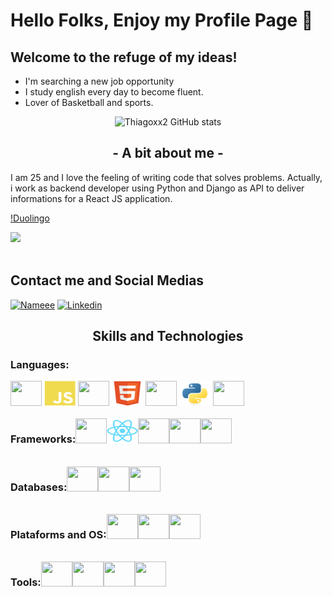 # Hello Folks, Enjoy my Profile Page 👋

## Welcome to the refuge of my ideas!

- I'm searching a new job opportunity
- I study english every day to become fluent.
- Lover of Basketball and sports.

<div align="center">

![Thiagoxx2 GitHub stats](https://github-readme-stats.vercel.app/api?username=thiagoxx2&show_icons=true&theme=radical)


</div>

<h2 align="center"> - A bit about me -</h2>
I am 25 and I love the feeling of writing code that solves problems. Actually, i work as backend developer using Python and Django as API to deliver informations for a React JS application.

[!Duolingo](https://pin.it/6W1Q3xm)

<img src="https://pin.it/6W1Q3xm" />


<br>
<br>

## Contact me and Social Medias
<div style="display: inline_block">

[![Nameee](https://img.shields.io/badge/Instagram-E4405F?style=for-the-badge&logo=instagram&logoColor=white)](https://www.instagram.com/xavier_thi_/)
[![Linkedin](https://img.shields.io/badge/LinkedIn-0077B5?style=for-the-badge&logo=linkedin&logoColor=white)](https://www.linkedin.com/in/thiago-sousa-xavier-a22a63137/)
</div>

<h2 align="center">Skills and Technologies</h2>

### Languages: 
<div style="display: inline_block">
<img height="40" width="50" src="https://cdn.jsdelivr.net/gh/devicons/devicon/icons/c/c-original.svg" />
<img height="40" width="50" src="https://raw.githubusercontent.com/devicons/devicon/master/icons/javascript/javascript-plain.svg" />
<img height="40" width="50" src="https://cdn.jsdelivr.net/gh/devicons/devicon/icons/typescript/typescript-original.svg" />
<img height="40" width="50" src="https://raw.githubusercontent.com/devicons/devicon/master/icons/html5/html5-original.svg" />
<img height="40" width="50" src="https://cdn.jsdelivr.net/gh/devicons/devicon/icons/css3/css3-original.svg" />
<img height="40" width="50" src="https://raw.githubusercontent.com/devicons/devicon/master/icons/python/python-original.svg" />
<img height="40" width="50" src="https://cdn.jsdelivr.net/gh/devicons/devicon/icons/java/java-original-wordmark.svg" />
</div>
<br>

<div style="display: flex">

### Frameworks:
<img height="40" width="50" src="https://cdn.jsdelivr.net/gh/devicons/devicon/icons/bootstrap/bootstrap-plain-wordmark.svg" />
<img  height="40" width="50" src="https://raw.githubusercontent.com/devicons/devicon/master/icons/react/react-original.svg" />
<img height="40" width="50" src="https://cdn.jsdelivr.net/gh/devicons/devicon/icons/django/django-original.svg" />
<img height="40" width="50" src="https://cdn.jsdelivr.net/gh/devicons/devicon/icons/nodejs/nodejs-original.svg" />
<img height="40" width="50" src="https://cdn.jsdelivr.net/gh/devicons/devicon/icons/flask/flask-original.svg" />
</div>
<br>
<div style="display: flex">

### Databases: 
<img height="40" width="50" src="https://cdn.jsdelivr.net/gh/devicons/devicon/icons/mysql/mysql-original-wordmark.svg" />
<img height="40" width="50" src="https://cdn.jsdelivr.net/gh/devicons/devicon/icons/mongodb/mongodb-original-wordmark.svg" />
<img height="40" width="50" src="https://cdn.jsdelivr.net/gh/devicons/devicon/icons/microsoftsqlserver/microsoftsqlserver-plain-wordmark.svg" />

</div>
<br>
<div style="display: flex">

### Plataforms and OS: 
<img height="40" width="50" src="https://cdn.jsdelivr.net/gh/devicons/devicon/icons/bash/bash-original.svg" />
<img height="40" width="50" src="https://cdn.jsdelivr.net/gh/devicons/devicon/icons/debian/debian-plain-wordmark.svg" />
<img height="40" width="50" src="https://cdn.jsdelivr.net/gh/devicons/devicon/icons/heroku/heroku-plain-wordmark.svg" />
</div>

<br>
<div style="display: flex">

### Tools: 
<img height="40" width="50" src="https://cdn.jsdelivr.net/gh/devicons/devicon/icons/firebase/firebase-plain-wordmark.svg" />
<img height="40" width="50" src="https://cdn.jsdelivr.net/gh/devicons/devicon/icons/git/git-plain-wordmark.svg" />
<img height="40" width="50" src="https://cdn.jsdelivr.net/gh/devicons/devicon/icons/docker/docker-plain-wordmark.svg" />
<img height="40" width="50" src="https://cdn.jsdelivr.net/gh/devicons/devicon/icons/figma/figma-original.svg" />

</div>